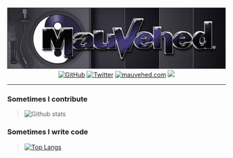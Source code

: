 <p align="center">
	<a href="https://mauvehed.com"><img src="images/mauvehed_transparent.png"></a>
	<br>
	<a href="https://github.com/mauvehed"><img src="https://img.shields.io/github/followers/mauvehed.svg?label=GitHub&style=social" alt="GitHub"></a>
	<a href="https://twitter.com/mauvehed"><img src="https://img.shields.io/twitter/follow/mauvehed?label=Twitter&style=social" alt="Twitter"></a>
	<a href="https://mauvehed.com"><img src="https://img.shields.io/website?down_color=red&style=social&up_color=purple&url=https%3A%2F%2Fmauvehed.com" alt="mauvehed.com"></a>
	<a href="https://wakatime.com/@1f9ed656-acae-4d01-9576-e7375d9a2f67"><img src="https://wakatime.com/badge/user/1f9ed656-acae-4d01-9576-e7375d9a2f67.svg"></a>
</p>

---

### Sometimes I contribute
> ![Github stats](https://github-readme-stats.vercel.app/api?username=mauvehed&show_icons=true&theme=material-palenight)

### Sometimes I write code
> [![Top Langs](https://github-readme-stats.vercel.app/api/top-langs/?username=mauvehed&theme=material-palenight&layout=compact)](https://github.com/anuraghazra/github-readme-stats)

